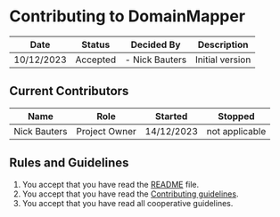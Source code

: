 # Contributing to DomainMapper


| Date       | Status   | Decided By     | Description     |
|------------|----------|----------------|-----------------|
| 10/12/2023 | Accepted | - Nick Bauters | Initial version |


## Current Contributors

| Name         | Role          | Started    | Stopped        |
|--------------|---------------|------------|----------------|
| Nick Bauters | Project Owner | 14/12/2023 | not applicable |

## Rules and Guidelines

1. You accept that you have read the [README](README.md) file.
2. You accept that you have read the [Contributing guidelines](docs/CONTRIBUTING.md).
3. You accept that you have read all cooperative guidelines.

